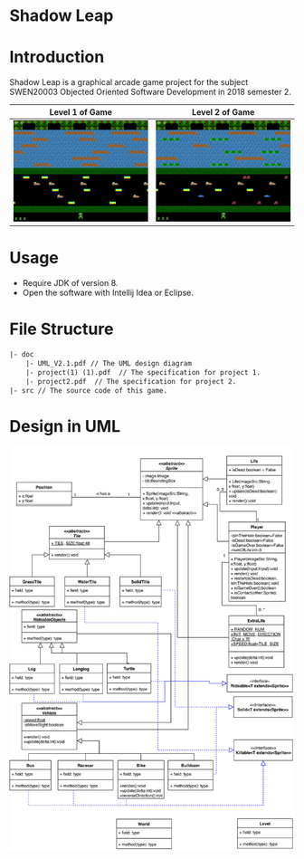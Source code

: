 # Shadow Leap
# Introduction
Shadow Leap is a graphical arcade game  project for the subject SWEN20003 Objected Oriented Software Development in 2018 semester 2.

Level 1 of Game            |  Level 2 of Game
:-------------------------:|:-------------------------:
![](doc/game_shot1.png) | ![](doc/game_shot2.png)

# Usage
  - Require JDK of version 8.
  - Open the software with Intellij Idea or Eclipse. 

# File Structure
```
|- doc
    |- UML_V2.1.pdf // The UML design diagram 
    |- project(1) (1).pdf  // The specification for project 1.
    |- project2.pdf  // The specification for project 2.
|- src // The source code of this game.
```
# Design in UML
![](doc/UML_V2.1-1.png)
